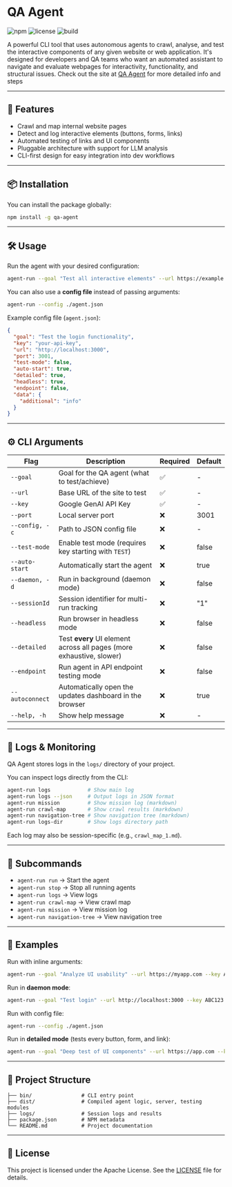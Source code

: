 # QA Agent

![npm](https://img.shields.io/npm/v/qa-agent)
![license](https://img.shields.io/npm/l/qa-agent)
![build](https://img.shields.io/github/workflow/status/yourusername/qa-agent/CI)

A powerful CLI tool that uses autonomous agents to crawl, analyse, and test the interactive components of any given website or web application. It's designed for developers and QA teams who want an automated assistant to navigate and evaluate webpages for interactivity, functionality, and structural issues. Check out the site at [QA Agent](https://www.qa-agent.site/) for more detailed info and steps

---

## 🚀 Features

- Crawl and map internal website pages  
- Detect and log interactive elements (buttons, forms, links)  
- Automated testing of links and UI components  
- Pluggable architecture with support for LLM analysis  
- CLI-first design for easy integration into dev workflows  

---

## 📦 Installation

You can install the package globally:

```bash
npm install -g qa-agent
```

---

## 🛠️ Usage

Run the agent with your desired configuration:

```bash
agent-run --goal "Test all interactive elements" --url https://example.com --key <GOOGLE_GENAI_API_KEY>
```

You can also use a **config file** instead of passing arguments:

```bash
agent-run --config ./agent.json
```

Example config file (`agent.json`):

```json
{
  "goal": "Test the login functionality",
  "key": "your-api-key",
  "url": "http://localhost:3000",
  "port": 3001,
  "test-mode": false,
  "auto-start": true,
  "detailed": true,
  "headless": true,
  "endpoint": false,
  "data": {
    "additional": "info"
  }
}
```

---

## ⚙️ CLI Arguments

| Flag            | Description                                                                 | Required | Default |
|-----------------|-----------------------------------------------------------------------------|----------|---------|
| `--goal`        | Goal for the QA agent (what to test/achieve)                               | ✅       | -       |
| `--url`         | Base URL of the site to test                                               | ✅       | -       |
| `--key`         | Google GenAI API Key                                                       | ✅       | -       |
| `--port`        | Local server port                                                          | ❌       | 3001    |
| `--config, -c`  | Path to JSON config file                                                   | ❌       | -       |
| `--test-mode`   | Enable test mode (requires key starting with `TEST`)                       | ❌       | false   |
| `--auto-start`  | Automatically start the agent                                              | ❌       | true    |
| `--daemon, -d`  | Run in background (daemon mode)                                            | ❌       | false   |
| `--sessionId`   | Session identifier for multi-run tracking                                  | ❌       | "1"     |
| `--headless`    | Run browser in headless mode                                               | ❌       | false   |
| `--detailed`    | Test **every** UI element across all pages (more exhaustive, slower)       | ❌       | false   |
| `--endpoint`    | Run agent in API endpoint testing mode                                     | ❌       | false   |
| `--autoconnect` | Automatically open the updates dashboard in the browser                    | ❌       | true    |
| `--help, -h`    | Show help message                                                          | ❌       | -       |

---

## 📑 Logs & Monitoring

QA Agent stores logs in the `logs/` directory of your project.

You can inspect logs directly from the CLI:

```bash
agent-run logs            # Show main log
agent-run logs --json     # Output logs in JSON format
agent-run mission         # Show mission log (markdown)
agent-run crawl-map       # Show crawl results (markdown)
agent-run navigation-tree # Show navigation tree (markdown)
agent-run logs-dir        # Show logs directory path
```

Each log may also be session-specific (e.g., `crawl_map_1.md`).

---

## 🧭 Subcommands

- `agent-run run` → Start the agent  
- `agent-run stop` → Stop all running agents  
- `agent-run logs` → View logs  
- `agent-run crawl-map` → View crawl map  
- `agent-run mission` → View mission log  
- `agent-run navigation-tree` → View navigation tree  

---

## 🧪 Examples

Run with inline arguments:

```bash
agent-run --goal "Analyze UI usability" --url https://myapp.com --key ABC123
```

Run in **daemon mode**:

```bash
agent-run --goal "Test login" --url http://localhost:3000 --key ABC123 --daemon
```

Run with config file:

```bash
agent-run --config ./agent.json
```

Run in **detailed mode** (tests every button, form, and link):

```bash
agent-run --goal "Deep test of UI components" --url https://app.com --key ABC123 --detailed
```

---

## 📁 Project Structure

```
├── bin/                # CLI entry point
├── dist/               # Compiled agent logic, server, testing modules
├── logs/               # Session logs and results
├── package.json        # NPM metadata
└── README.md           # Project documentation
```

---

## 📄 License

This project is licensed under the Apache License. See the [LICENSE](./LICENSE) file for details.
